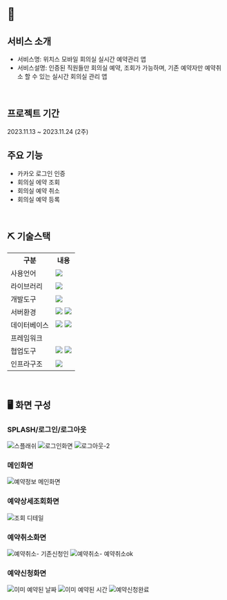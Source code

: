 # 📎 


## 서비스 소개
* 서비스명: 위치스 모바일 회의실 실시간 예약관리 앱
* 서비스설명: 인증된 직원들만 회의실 예약, 조회가 가능하며, 기존 예약자만 예약취소 할 수 있는 실시간 회의실 관리 앱
<br>

## 프로젝트 기간
2023.11.13 ~ 2023.11.24 (2주)
<br>

## 주요 기능
* 카카오 로그인 인증
* 회의실 에약 조회
* 회의실 예약 취소
* 회의실 예약 등록
<br>

## ⛏ 기술스택
<table>
    <tr>
        <th>구분</th>
        <th>내용</th>
    </tr>
    <tr>
        <td>사용언어</td>
        <td>
           <img src="https://img.shields.io/badge/Kotlin-7F52FF?style=for-the-badge&logo=Kotlin&logoColor=white"/>
        </td>
    </tr>
    <tr>
        <td>라이브러리</td>
        <td>
            <img src="https://img.shields.io/badge/Kakao-FFCD00?style=for-the-badge&logo=Kakao&logoColor=white"/>
        </td>
    </tr>
    <tr>
        <td>개발도구</td>
        <td>
       <img src="https://img.shields.io/badge/androidstudio-3DDC84?style=for-the-badge&logo=androidstudio&logoColor=white"/>
        </td>
    </tr>
    <tr>
        <td>서버환경</td>
        <td>
            <img src="https://img.shields.io/badge/Spring-6DB33F?style=for-the-badge&logo=Spring&logoColor=white"/> 
            <img src="https://img.shields.io/badge/Apache Tomcat 9.0-D22128?style=for-the-badge&logo=Apache Tomcat&logoColor=white"/> 
        </td>
    </tr>
    <tr>
        <td>데이터베이스</td>
        <td>
            <img src="https://img.shields.io/badge/Firebase-FFCA28?style=for-the-badge&logo=Firebase&logoColor=white"/>
            <img src="https://img.shields.io/badge/Oracle 11g-F80000?style=for-the-badge&logo=Oracle&logoColor=white"/>
        </td>
    </tr>
   <tr>
        <td>프레임워크</td>
    </tr>
    <tr>
        <td>협업도구</td>
        <td>
            <img src="https://img.shields.io/badge/Git-F05032?style=for-the-badge&logo=Git&logoColor=white"/>
            <img src="https://img.shields.io/badge/GitHub-181717?style=for-the-badge&logo=GitHub&logoColor=white"/>
        </td>
    </tr>
      <tr>
        <td>인프라구조</td>
        <td>
         <img src="https://img.shields.io/badge/AWS-%23FF9900.svg?style=for-the-badge&logo=amazon-aws&logoColor=white" > 
        </td>
    </tr>
</table>


<br>


## 🖥 화면 구성

### SPLASH/로그인/로그아웃
![스플래쉬](https://github.com/yeaeunii/Schedule/assets/132533622/aa52689e-a2dc-442a-b135-82b8bdcb1d26)
![로그인화면](https://github.com/yeaeunii/Schedule/assets/132533622/4c2b681f-52b5-4dc2-bb2b-8741a4cf2a3f)
![로그아웃-2](https://github.com/yeaeunii/Schedule/assets/132533622/56fb5814-a016-4677-9da1-fe804faa059d)
<br>

### 메인화면
![예약정보 메인화면](https://github.com/yeaeunii/Schedule/assets/132533622/d20afb2f-74eb-4add-9c56-437413223179)
<br>

### 예약상세조회화면
![조회 디테일](https://github.com/yeaeunii/Schedule/assets/132533622/be1570a3-3f58-4561-9a9d-963a40309d9f)
<br>

### 예약취소화면
![예약취소- 기존신청인](https://github.com/yeaeunii/Schedule/assets/132533622/edd2e67d-9299-4d25-8517-ca78ab5ee53d)
![예약취소- 예약취소ok](https://github.com/yeaeunii/Schedule/assets/132533622/e05ac0e4-675f-4f9b-9e60-083d862b6ba3)
<br>

### 예약신청화면
![이미 예약된 날짜](https://github.com/yeaeunii/Schedule/assets/132533622/4bbf4df4-947c-47c9-8b01-ff95452316e6)
![이미 예약된 시간](https://github.com/yeaeunii/Schedule/assets/132533622/98763015-e6f4-4b44-b957-6ea52fd1d831)
![예약신청완료](https://github.com/yeaeunii/Schedule/assets/132533622/7231a6d2-8970-43d6-a597-8bed11335b42)
<br>

